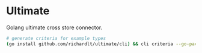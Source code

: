 # Ultimate

Golang ultimate cross store connector.

```sh
# generate criteria for example types
(go install github.com/richardlt/ultimate/cli) && cli criteria --go-package main --output-dir ./example ./example/types.go
```